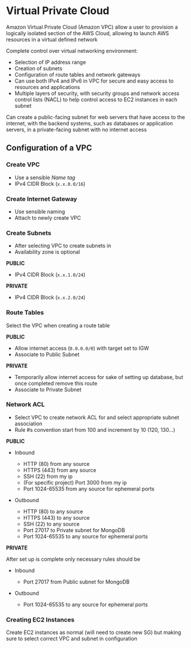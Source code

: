 # Virtual Private Cloud

Amazon Virtual Private Cloud (Amazon VPC) allow a user to provision a logically isolated section of the AWS Cloud, allowing to launch AWS resources in a virtual defined network 

Complete control over virtual networking environment:
- Selection of IP address range
- Creation of subnets
- Configuration of route tables and network gateways
- Can use both IPv4 and IPv6 in VPC for secure and easy access to resources and applications
- Multiple layers of security, with security groups and network access control lists (NACL) to help control access to EC2 instances in each subnet

Can create a public-facing subnet for web servers that have access to the internet, with the backend systems, such as databases or application servers, in a private-facing subnet with no internet access



## Configuration of a VPC

### Create VPC

- Use a sensible _Name tag_
- IPv4 CIDR Block (``x.x.0.0/16``)

### Create Internet Gateway

- Use sensible naming
- Attach to newly create VPC

### Create Subnets

- After selecting VPC to create subnets in
- Availability zone is optional

**PUBLIC**
- IPv4 CIDR Block (``x.x.1.0/24``)

**PRIVATE**
- IPv4 CIDR Block (``x.x.2.0/24``)

### Route Tables

Select the VPC when creating a route table

**PUBLIC**
- Allow internet access (``0.0.0.0/0``) with target set to IGW
- Associate to Public Subnet

**PRIVATE**
- Temporarily allow internet access for sake of setting up database, but once completed remove this route
- Associate to Private Subnet

### Network ACL

- Select VPC to create network ACL for and select appropriate subnet association
- Rule #s convention start from 100 and increment by 10 (120, 130...)

**PUBLIC**
- Inbound
    - HTTP (80) from any source
    - HTTPS (443) from any source
    - SSH (22) from my ip
    - (For specific project) Port 3000 from my ip
    - Port 1024-65535 from any source for ephemeral ports

- Outbound
    - HTTP (80) to any source
    - HTTPS (443) to any source
    - SSH (22) to any source
    - Port 27017 to Private subnet for MongoDB
    - Port 1024-65535 to any source for ephemeral ports

**PRIVATE**

After set up is complete only necessary rules should be
- Inbound
    - Port 27017 from Public subnet for MongoDB

- Outbound
    - Port 1024-65535 to any source for ephemeral ports

### Creating EC2 Instances

Create EC2 instances as normal (will need to create new SG) but making sure to select correct VPC and subnet in configuration